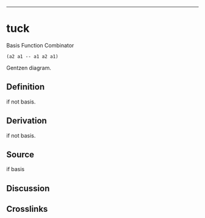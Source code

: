 ------------------------------------------------------------------------

# tuck

Basis Function Combinator

    (a2 a1 -- a1 a2 a1)

Gentzen diagram.

## Definition

if not basis.

## Derivation

if not basis.

## Source

if basis

## Discussion

## Crosslinks
